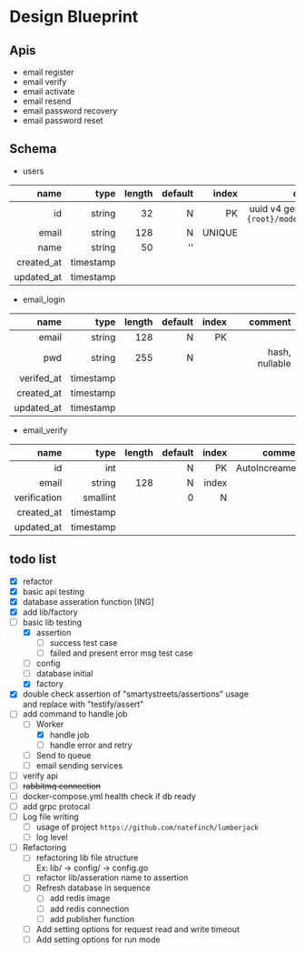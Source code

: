 # Design Blueprint

## Apis

* email register
* email verify
* email activate
* email resend
* email password recovery
* email password reset

## Schema

* users

|name|type|length|default|index|comment|
|---:|---:|---:|---:|---:|---:|
|id|string|32|N|PK|uuid v4 generate by `{root}/models/users`|
|email|string|128|N|UNIQUE||
|name|string|50|''|||
|created_at|timestamp|||||
|updated_at|timestamp|||||

* email_login

|name|type|length|default|index|comment|
|---:|---:|---:|---:|---:|---:|
|email|string|128|N|PK||
|pwd|string|255|N||hash, nullable|
|verifed_at|timestamp|||||
|created_at|timestamp|||||
|updated_at|timestamp|||||

* email_verify

|name|type|length|default|index|comment|
|---:|---:|---:|---:|---:|---:|
|id|int||N|PK|AutoIncreament|
|email|string|128|N|index||
|verification|smallint||0|N||0:未驗證, 1:已驗證|
|created_at|timestamp|||||
|updated_at|timestamp|||||

## todo list
* [x] refactor
* [x] basic api testing
* [x] database asseration function [ING] 
* [x] add lib/factory 
* [ ] basic lib testing
    * [x] assertion
        * [ ] success test case
        * [ ] failed and present error msg test case 
    * [ ] config
    * [ ] database initial
    * [x] factory
* [x] double check assertion of "smartystreets/assertions" usage  
    and replace with "testify/assert"
* [ ] add command to handle job
  - [ ] Worker
    - [x] handle job
    - [ ] handle error and retry
  - [ ] Send to queue
  - [ ] email sending services
* [ ] verify api
* [ ] ~~rabbitmq connection~~ 
* [ ] docker-compose.yml health check if db ready
* [ ] add grpc protocal
* [ ] Log file writing
  - [ ] usage of project `https://github.com/natefinch/lumberjack`
  - [ ] log level
* [ ] Refactoring
    * [ ] refactoring lib file structure  
        Ex: lib/ -> config/ -> config.go
    * [ ] refactor lib/asseration name to assertion
    * [ ] Refresh database in sequence
        - [ ] add redis image
        - [ ] add redis connection
        - [ ] add publisher function
    * [ ] Add setting options for request read and write timeout
    * [ ] Add setting options for run mode